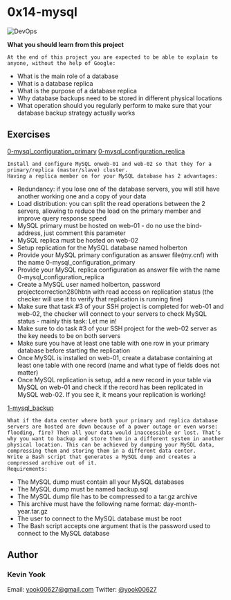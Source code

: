 # 0x14-mysql

<img alt="DevOps" src=https://github.com/yook00627/holberton-system_engineering-devops/blob/master/0x14-mysql/KkrkDHT.png>

**What you should learn from this project**

    At the end of this project you are expected to be able to explain to anyone, without the help of Google:

* What is the main role of a database
* What is a database replica
* What is the purpose of a database replica
* Why database backups need to be stored in different physical locations
* What operation should you regularly perform to make sure that your database backup strategy actually works

## Exercises

[0-mysql_configuration_primary](./0-mysql_configuration_primary)
[0-mysql_configuration_replica](./0-mysql_configuration_replica)
```
Install and configure MySQL onweb-01 and web-02 so that they for a primary/replica (master/slave) cluster.
Having a replica member on for your MySQL database has 2 advantages:
```
* Redundancy: if you lose one of the database servers, you will still have another working one and a copy of your data
* Load distribution: you can split the read operations between the 2 servers, allowing to reduce the load on the primary member and improve query response speed
* MySQL primary must be hosted on web-01 - do no use the bind-address, just comment this parameter
* MySQL replica must be hosted on web-02
* Setup replication for the MySQL database named holberton
* Provide your MySQL primary configuration as answer file(my.cnf) with the name 0-mysql_configuration_primary
* Provide your MySQL replica configuration as answer file with the name 0-mysql_configuration_replica
* Create a MySQL user named holberton, password projectcorrection280hbtn with read access on replication status (the checker will use it to verify that replication is running fine)
* Make sure that task #3 of your SSH project is completed for web-01 and web-02, the checker will connect to your servers to check MySQL status - mainly this task: Let me in! 
* Make sure to do task #3 of your SSH project for the web-02 server as the key needs to be on both servers
* Make sure you have at least one table with one row in your primary database before starting the replication
* Once MySQL is installed on web-01, create a database containing at least one table with one record (name and what type of fields does not matter)
* Once MySQL replication is setup, add a new record in your table via MySQL on web-01 and check if the record has been replicated in MySQL web-02. If you see it, it means your replication is working!

[1-mysql_backup](./1-mysql_backup)
```
What if the data center where both your primary and replica database servers are hosted are down because of a power outage or even worse: flooding, fire? Then all your data would inaccessible or lost. That’s why you want to backup and store them in a different system in another physical location. This can be achieved by dumping your MySQL data, compressing them and storing them in a different data center.
Write a Bash script that generates a MySQL dump and creates a compressed archive out of it.
Requirements:
```
* The MySQL dump must contain all your MySQL databases
* The MySQL dump must be named backup.sql
* The MySQL dump file has to be compressed to a tar.gz archive
* This archive must have the following name format: day-month-year.tar.gz
* The user to connect to the MySQL database must be root
* The Bash script accepts one argument that is the password used to connect to the MySQL database

## Author
### Kevin Yook 
Email: <yook00627@gmail.com> Twitter: [@yook00627](https://twitter.com/yook00627)
